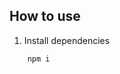 <!-- @import "[TOC]" {cmd="toc" depthFrom=1 depthTo=6 orderedList=false} -->

## How to use
1. Install dependencies
```shell
    npm i
```
